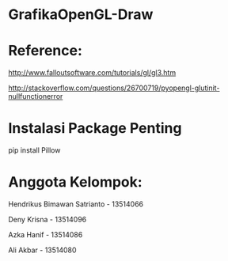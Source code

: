 # GrafikaOpenGL-Draw

# Reference:

http://www.falloutsoftware.com/tutorials/gl/gl3.htm

http://stackoverflow.com/questions/26700719/pyopengl-glutinit-nullfunctionerror

# Instalasi Package Penting

pip install Pillow

# Anggota Kelompok:

Hendrikus Bimawan Satrianto - 13514066

Deny Krisna - 13514096

Azka Hanif - 13514086

Ali Akbar - 13514080